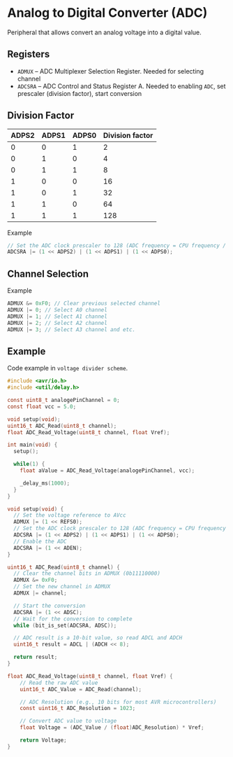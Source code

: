 # Analog to Digital Converter (ADC)
Peripheral that allows convert an analog voltage into a digital value.

## Registers
- `ADMUX` – ADC Multiplexer Selection Register. Needed for selecting channel
- `ADCSRA` – ADC Control and Status Register A. Needed to enabling `ADC`, set prescaler (division factor), start conversion


## Division Factor
| ADPS2 | ADPS1 | ADPS0 | Division factor |
| ----- | ----- | ----- | --------------- |
| 0     | 0     | 1     | 2               |
| 0     | 1     | 0     | 4               |
| 0     | 1     | 1     | 8               |
| 1     | 0     | 0     | 16              |
| 1     | 0     | 1     | 32              |
| 1     | 1     | 0     | 64              |
| 1     | 1     | 1     | 128             |

Example
```c
// Set the ADC clock prescaler to 128 (ADC frequency = CPU frequency / 128)
ADCSRA |= (1 << ADPS2) | (1 << ADPS1) | (1 << ADPS0);
```

## Channel Selection

Example
```c
ADMUX &= 0xF0; // Clear previous selected channel
ADMUX |= 0; // Select A0 channel
ADMUX |= 1; // Select A1 channel
ADMUX |= 2; // Select A2 channel
ADMUX |= 3; // Select A3 channel and etc.
```

## Example

Code example in `voltage divider scheme`.
```c
#include <avr/io.h>
#include <util/delay.h>

const uint8_t analogePinChannel = 0;
const float vcc = 5.0;

void setup(void);
uint16_t ADC_Read(uint8_t channel);
float ADC_Read_Voltage(uint8_t channel, float Vref);

int main(void) {
  setup();

  while(1) {
    float aValue = ADC_Read_Voltage(analogePinChannel, vcc);

    _delay_ms(1000);
  }
}

void setup(void) {
  // Set the voltage reference to AVcc
  ADMUX |= (1 << REFS0);
  // Set the ADC clock prescaler to 128 (ADC frequency = CPU frequency / 128)
  ADCSRA |= (1 << ADPS2) | (1 << ADPS1) | (1 << ADPS0);
  // Enable the ADC
  ADCSRA |= (1 << ADEN);
}

uint16_t ADC_Read(uint8_t channel) {
  // Clear the channel bits in ADMUX (0b11110000)
  ADMUX &= 0xF0; 
  // Set the new channel in ADMUX
  ADMUX |= channel;

  // Start the conversion
  ADCSRA |= (1 << ADSC);
  // Wait for the conversion to complete
  while (bit_is_set(ADCSRA, ADSC));

  // ADC result is a 10-bit value, so read ADCL and ADCH
  uint16_t result = ADCL | (ADCH << 8);

  return result;
}

float ADC_Read_Voltage(uint8_t channel, float Vref) {
    // Read the raw ADC value
    uint16_t ADC_Value = ADC_Read(channel);

    // ADC Resolution (e.g., 10 bits for most AVR microcontrollers)
    const uint16_t ADC_Resolution = 1023;

    // Convert ADC value to voltage
    float Voltage = (ADC_Value / (float)ADC_Resolution) * Vref;

    return Voltage;
}
```